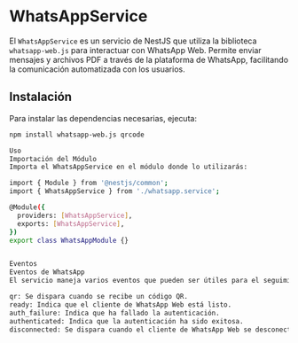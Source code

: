 # WhatsAppService

El `WhatsAppService` es un servicio de NestJS que utiliza la biblioteca `whatsapp-web.js` para interactuar con WhatsApp Web. Permite enviar mensajes y archivos PDF a través de la plataforma de WhatsApp, facilitando la comunicación automatizada con los usuarios.

## Instalación

Para instalar las dependencias necesarias, ejecuta:

```bash
npm install whatsapp-web.js qrcode

Uso
Importación del Módulo
Importa el WhatsAppService en el módulo donde lo utilizarás:

import { Module } from '@nestjs/common';
import { WhatsAppService } from './whatsapp.service';

@Module({
  providers: [WhatsAppService],
  exports: [WhatsAppService],
})
export class WhatsAppModule {}


Eventos
Eventos de WhatsApp
El servicio maneja varios eventos que pueden ser útiles para el seguimiento del estado de la conexión:

qr: Se dispara cuando se recibe un código QR.
ready: Indica que el cliente de WhatsApp Web está listo.
auth_failure: Indica que ha fallado la autenticación.
authenticated: Indica que la autenticación ha sido exitosa.
disconnected: Se dispara cuando el cliente de WhatsApp Web se desconecta.